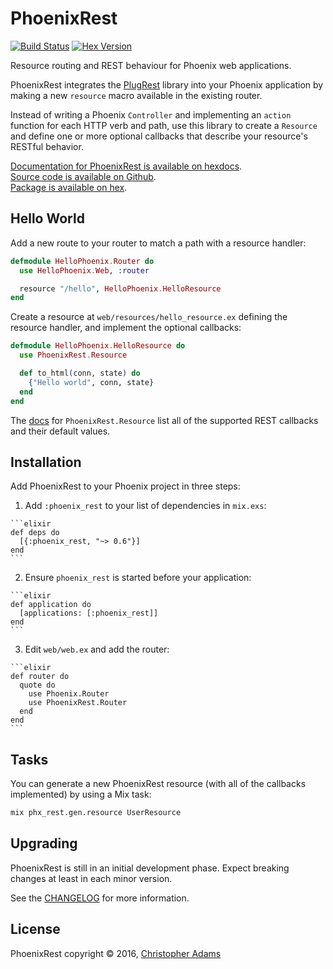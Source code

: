 # PhoenixRest

[![Build Status](https://travis-ci.org/christopheradams/phoenix_rest.svg?branch=master)](https://travis-ci.org/christopheradams/phoenix_rest)
[![Hex Version](https://img.shields.io/hexpm/v/phoenix_rest.svg)](https://hex.pm/packages/phoenix_rest)

Resource routing and REST behaviour for Phoenix web applications.

PhoenixRest integrates the
[PlugRest](https://github.com/christopheradams/plug_rest) library into
your Phoenix application by making a new `resource` macro available in
the existing router.

Instead of writing a Phoenix `Controller` and implementing an `action`
function for each HTTP verb and path, use this library to create a
`Resource` and define one or more optional callbacks that describe
your resource's RESTful behavior.

[Documentation for PhoenixRest is available on hexdocs](http://hexdocs.pm/phoenix_rest/).<br/>
[Source code is available on Github](https://github.com/christopheradams/phoenix_rest).<br/>
[Package is available on hex](https://hex.pm/packages/phoenix_rest).

## Hello World

Add a new route to your router to match a path with a resource
handler:

```elixir
defmodule HelloPhoenix.Router do
  use HelloPhoenix.Web, :router

  resource "/hello", HelloPhoenix.HelloResource
end
```

Create a resource at `web/resources/hello_resource.ex` defining the
resource handler, and implement the optional callbacks:

```elixir
defmodule HelloPhoenix.HelloResource do
  use PhoenixRest.Resource

  def to_html(conn, state) do
    {"Hello world", conn, state}
  end
end
```

The [docs](https://hexdocs.pm/phoenix_rest/PhoenixRest.Resource.html)
for `PhoenixRest.Resource` list all of the supported REST callbacks
and their default values.

## Installation

Add PhoenixRest to your Phoenix project in three steps:

  1. Add `:phoenix_rest` to your list of dependencies in `mix.exs`:

    ```elixir
    def deps do
      [{:phoenix_rest, "~> 0.6"}]
    end
    ```

  2. Ensure `phoenix_rest` is started before your application:

    ```elixir
    def application do
      [applications: [:phoenix_rest]]
    end
    ```

  3. Edit `web/web.ex` and add the router:

    ```elixir
    def router do
      quote do
        use Phoenix.Router
        use PhoenixRest.Router
      end
    end
    ```

## Tasks

You can generate a new PhoenixRest resource (with all of the callbacks
implemented) by using a Mix task:

```sh
mix phx_rest.gen.resource UserResource
```

## Upgrading

PhoenixRest is still in an initial development phase. Expect breaking
changes at least in each minor version.

See the [CHANGELOG](CHANGELOG.md) for more information.

## License

PhoenixRest copyright &copy; 2016, [Christopher Adams](https://github.com/christopheradams)
